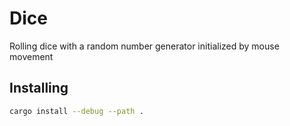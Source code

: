 # Dice

Rolling dice with a random number generator initialized by mouse movement

## Installing

```sh
cargo install --debug --path .
```
